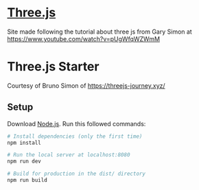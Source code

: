 # [Three.js](https://jjokiba.github.io/threeJs-Basics/)
Site made following the tutorial about three js from Gary Simon at https://www.youtube.com/watch?v=pUgWfqWZWmM

# Three.js Starter
Courtesy of Bruno Simon of https://threejs-journey.xyz/

## Setup
Download [Node.js](https://nodejs.org/en/download/).
Run this followed commands:

``` bash
# Install dependencies (only the first time)
npm install

# Run the local server at localhost:8080
npm run dev

# Build for production in the dist/ directory
npm run build
```
